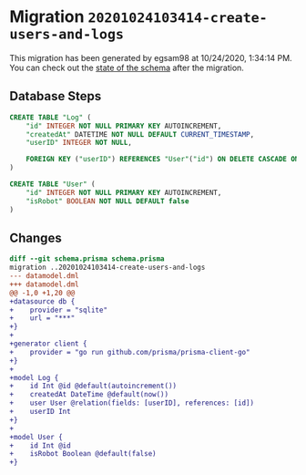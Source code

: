 # Migration `20201024103414-create-users-and-logs`

This migration has been generated by egsam98 at 10/24/2020, 1:34:14 PM.
You can check out the [state of the schema](./schema.prisma) after the migration.

## Database Steps

```sql
CREATE TABLE "Log" (
    "id" INTEGER NOT NULL PRIMARY KEY AUTOINCREMENT,
    "createdAt" DATETIME NOT NULL DEFAULT CURRENT_TIMESTAMP,
    "userID" INTEGER NOT NULL,

    FOREIGN KEY ("userID") REFERENCES "User"("id") ON DELETE CASCADE ON UPDATE CASCADE
)

CREATE TABLE "User" (
    "id" INTEGER NOT NULL PRIMARY KEY AUTOINCREMENT,
    "isRobot" BOOLEAN NOT NULL DEFAULT false
)
```

## Changes

```diff
diff --git schema.prisma schema.prisma
migration ..20201024103414-create-users-and-logs
--- datamodel.dml
+++ datamodel.dml
@@ -1,0 +1,20 @@
+datasource db {
+    provider = "sqlite"
+    url = "***"
+}
+
+generator client {
+    provider = "go run github.com/prisma/prisma-client-go"
+}
+
+model Log {
+    id Int @id @default(autoincrement())
+    createdAt DateTime @default(now())
+    user User @relation(fields: [userID], references: [id])
+    userID Int
+}
+
+model User {
+    id Int @id
+    isRobot Boolean @default(false)
+}
```


